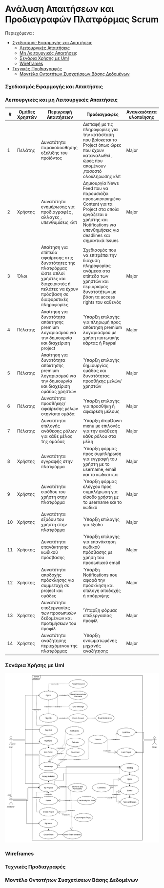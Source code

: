 # Ανάλυση Απαιτήσεων και Προδιαγραφών Πλατφόρμας Scrum

Περιεχόμενα :
- [Σχεδιασμός Εφαρμογής και Απαιτήσεις](#Σχεδιασμός-Εφαρμογής-και-Απαιτήσεις)
  - [Λειτουργικές Απαιτήσεις](#Λειτουργικές-Απαιτήσεις)
  - [Μη Λειτουργικές Απαιτήσεις](#Μη-Λειτουργικές-Απαιτήσεις)
  - [Σενάρια Χρήσης με Uml](#Σενάρια-Χρήσης-με-Uml)
  - [Wireframes](#Wireframes)
- [Τεχνικές Προδιαγραφές](#Τεχνικές-Προδιαγραφές)
  - [Μοντέλο Οντοτήτων Συσχετίσεων Βάσης Δεδομένων](#Μοντέλο-Οντοτήτων-Συσχετίσεων-Βάσης-Δεδομένων)

### Σχεδιασμός Εφαρμογής και Απαιτήσεις
### Λειτουργικές και μη Λειτουργικές Απαιτήσεις

| #             | Ομάδες Χρηστών   |  Περιγραφή Απαιτήσεων  | Προδιαγραφές | Αναγκαιότητα υλοποίησης |
| ------------- |------------------| -----------------------|--------------|-------------------------|
| 1 |Πελάτης| Δυνατότητα παρακολούθησης εξέλιξης του προϊόντος | Διεπαφή με τις πληροφορίες για την κατάσταση που βρίσκεται το Project όπως ώρες που έχουν καταναλωθεί , ώρες που απομένουν ,ποσοστό ολοκληρωσης κλπ | Major |
| 2 | Χρήστης | Δυνατότητα ενημέρωσης για προδιαγραφές , αλλαγες , υπενθυμίσεις κλπ | Δημιουργία News Feed που να παρουσιάζει προσωποποιημένο Content για τα Project στα οποία εργάζεται ο χρήστης και Notifications για υπενθημήσεις για deadlines και σημαντικά Issues | Major |
| 3 | Όλοι | Απαίτηση για επίπεδα αφαίρεσης στις δυνατότητες της πλατφόρμας ώστε απλοί χρήστες και διαχειριστές ή πελάτες να  έχουν πρόσβαση σε διαφορετικές πληροφορίες | Σχεδιασμός που να επιτρέπει την διάχυση πληροφορίας ανάμεσα στα επίπεδα των χρηστών και περιορισμός δυνατοτήτων με βάση τα access rights του καθενός | Major |
| 4 |Πέλατης | Απαίτηση για δυνατότητα απόκτησης premium λογαριασμού για την δημιουργία και διαχείριση project | Ύπαρξη επιλογής για πληρωμή προς απόκτηση premium λογαριασμού με χρήση πιστωτικής κάρτας ή Paypal | Major |
| 5 | Πέλατης |  Απαίτηση για δυνατότητα απόκτησης premium λογαριασμού για την δημιουργία και διαχείριση ομάδας χρηστών  | Ύπαρξη επιλογής δημιουργίας ομάδας και δυνατότητας προσθήκης μελών/χρηστών | Major |
| 6 | Πέλατης |  Δυνατότητα προσθήκης/αφαίρεσης μελών στην/απο ομάδα | Ύπαρξη επιλογής για προσθήκη ή αφαιρεση μέλους   | Major |
| 7 | Πέλατης |  Δυνατότητα επιλογής ανάθεσης ρόλων για κάθε μέλος της ομάδας | Ύπαρξη dropDown menu με επιλογές για την ανάθεση κάθε ρόλου στα μέλη  | Major |
| 8 | Χρήστης | Δυνατότητα εγγραφής στην πλατφόρμα  | Ύπαρξη φόρμας προς συμπλήρωση για εγγραφή του χρήστη με το username, email και το κωδικό κ.α | Major |
| 9 | Χρήστης | Δυνατότητα εισόδου του χρήστη στην πλατφόρμα  | Ύπαρξη φόρμας ελέγχου προς συμπλήρωση για είσοδο χρήστη με το username και το κωδικό | Major |
| 10 | Χρήστης | Δυνατότητα εξόδου του χρήστη στην πλατφόρμα  | Ύπαρξη επιλογής για έξοδο | Major |
| 11 | Χρήστης | Δυνατότητα επανάκτησης κωδικού πρόσβασης | Ύπαρξη επιλογής για επανάκτηση κωδικού πρόσβασης με χρήση του προσωπικού email | Major |
| 12 | Χρήστης | Δυνατότητα αποδοχής πρόσκλησης για συμμετοχή σε project και ομάδες | Ύπαρξη Notifications που αφορά την πρόσκληση και επιλογη αποδοχής ή απόρριψης | Major |
| 13 | Χρήστης | Δυνατότητα επεξεργασίας των προσωπικών δεδομένων και προτιμήσεων του προφίλ | 'Υπαρξη φόρμας επεξεργασίας προφίλ | Major |
| 14 | Χρήστης | Δυνατότητα αναζήτησης περιεχόμενου της πλατφόρμας | Ύπαρξη ενσωματωμένης μηχανής αναζήτησης | Major |


### Σενάρια Χρήσης με Uml
![Use Case image](https://github.com/PekosV/Codeine_TEL/blob/master/img/UseCase3.jpg)
### Wireframes
### Τεχνικές Προδιαγραφές
### Μοντέλο Οντοτήτων Συσχετίσεων Βάσης Δεδομένων
